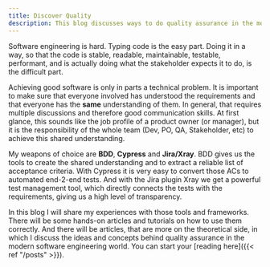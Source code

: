 ```yaml
---
title: Discover Quality
description: This blog discusses ways to do quality assurance in the modern software engineering world.
---
```


Software engineering is hard.
Typing code is the easy part.
Doing it in a way, so that the code is stable, readable, maintainable, testable, performant, and is actually doing what the stakeholder expects it to do, is the difficult part.

Achieving good software is only in parts a technical problem.
It is important to make sure that everyone involved has understood the requirements and that everyone has the **same** understanding of them.
In general, that requires multiple discussions and therefore good communication skills.
At first glance, this sounds like the job profile of a product owner (or manager), but it is the responsibility of the whole team (Dev, PO, QA, Stakeholder, etc) to achieve this shared understanding.

My weapons of choice are **BDD**, **Cypress** and **Jira/Xray**. 
BDD gives us the tools to create the shared understanding and to extract a reliable list of acceptance criteria. 
With Cypress it is very easy to convert those ACs to automated end-2-end tests. 
And with the Jira plugin Xray we get a powerful test management tool, which directly connects the tests with the requirements, giving us a high level of transparency.

In this blog I will share my experiences with those tools and frameworks.
There will be some hands-on articles and tutorials on how to use them correctly. 
And there will be articles, that are more on the theoretical side, in which I discuss the ideas and concepts behind quality assurance in the modern software engineering world. 
You can start your [reading here]({{< ref "/posts" >}}).
